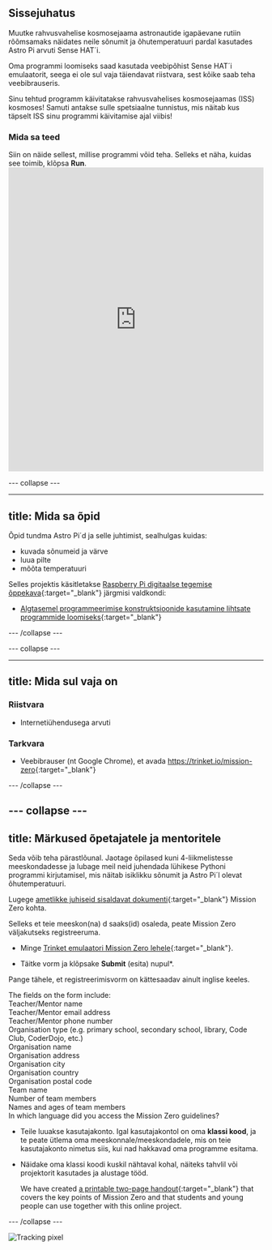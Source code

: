 ## Sissejuhatus

Muutke rahvusvahelise kosmosejaama astronautide igapäevane rutiin rõõmsamaks näidates neile sõnumit ja õhutemperatuuri pardal kasutades Astro Pi arvuti Sense HAT´i.

Oma programmi loomiseks saad kasutada veebipõhist Sense HAT´i emulaatorit, seega ei ole sul vaja täiendavat riistvara, sest kõike saab teha veebibrauseris.

Sinu tehtud programm käivitatakse rahvusvahelises kosmosejaamas (ISS) kosmoses! Samuti antakse sulle spetsiaalne tunnistus, mis näitab kus täpselt ISS sinu programmi käivitamise ajal viibis!

### Mida sa teed

Siin on näide sellest, millise programmi võid teha. Selleks et näha, kuidas see toimib, klõpsa **Run**. <iframe src="https://trinket.io/embed/python/069f6138f7?outputOnly=true&start=result" width="100%" height="600" frameborder="0" marginwidth="0" marginheight="0" allowfullscreen mark="crwd-mark"></iframe> 

\--- collapse \---

* * *

## title: Mida sa õpid

Õpid tundma Astro Pi´d ja selle juhtimist, sealhulgas kuidas:

+ kuvada sõnumeid ja värve
+ luua pilte
+ mõõta temperatuuri

Selles projektis käsitletakse [Raspberry Pi digitaalse tegemise õppekava](http://rpf.io/curriculum){:target="_blank"} järgmisi valdkondi:

+ [Algtasemel programmeerimise konstruktsioonide kasutamine lihtsate programmide loomiseks](https://curriculum.raspberrypi.org/programming/creator/){:target="_blank"}

\--- /collapse \---

\--- collapse \---

* * *

## title: Mida sul vaja on

### Riistvara

+ Internetiühendusega arvuti

### Tarkvara

+ Veebibrauser (nt Google Chrome), et avada <https://trinket.io/mission-zero>{:target="_blank"}

\--- /collapse \---

## \--- collapse \---

## title: Märkused õpetajatele ja mentoritele

Seda võib teha pärastlõunal. Jaotage õpilased kuni 4-liikmelistesse meeskondadesse ja lubage meil neid juhendada lühikese Pythoni programmi kirjutamisel, mis näitab isiklikku sõnumit ja Astro Pi´l olevat õhutemperatuuri.

Lugege [ametlikke juhiseid sisaldavat dokumenti](https://astro-pi.org/wp-content/uploads/2018/09/Astro_Pi_Mission_Zero_Guidelines_2018_19_V12_pages.pdf){:target="_blank"} Mission Zero kohta.

Selleks et teie meeskon(na) d saaks(id) osaleda, peate Mission Zero väljakutseks registreeruma.

+ Minge [Trinket emulaatori Mission Zero lehele](https://trinket.io/mission-zero/register){:target="_blank"}.

+ Täitke vorm ja klõpsake **Submit** (esita) nupul\*.

Pange tähele, et registreerimisvorm on kättesaadav ainult inglise keeles.

The fields on the form include:  
Teacher/Mentor name  
Teacher/Mentor email address  
Teacher/Mentor phone number  
Organisation type (e.g. primary school, secondary school, library, Code Club, CoderDojo, etc.)  
Organisation name  
Organisation address  
Organisation city  
Organisation country  
Organisation postal code  
Team name  
Number of team members  
Names and ages of team members  
In which language did you access the Mission Zero guidelines?

+ Teile luuakse kasutajakonto. Igal kasutajakontol on oma **klassi kood**, ja te peate ütlema oma meeskonnale/meeskondadele, mis on teie kasutajakonto nimetus siis, kui nad hakkavad oma programme esitama.

+ Näidake oma klassi koodi kuskil nähtaval kohal, näiteks tahvlil või projektorit kasutades ja alustage tööd.
    
    We have created [a printable two-page handout](https://astro-pi.org/astro_pi_mission_zero_project_print_out_v10_print/){:target="_blank"} that covers the key points of Mission Zero and that students and young people can use together with this online project.

\--- /collapse \---

![Tracking pixel](https://code.org/api/hour/begin_raspberrypi_astropi.png)
